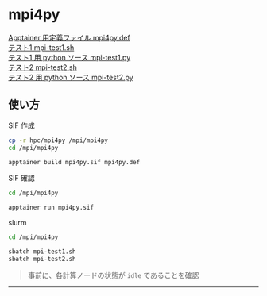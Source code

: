 # mpi4py

[Apptainer 用定義ファイル mpi4py.def](mpi4py.def)<br>
[テスト1 mpi-test1.sh](mpi-test1.sh)<br>
[テスト1 用 python ソース mpi-test1.py](mpi-test1.py)<br>
[テスト2 mpi-test2.sh](mpi-test2.sh)<br>
[テスト2 用 python ソース mpi-test2.py](mpi-test2.py)<br>

## 使い方
SIF 作成
~~~sh
cp -r hpc/mpi4py /mpi/mpi4py
cd /mpi/mpi4py

apptainer build mpi4py.sif mpi4py.def
~~~
SIF 確認
~~~sh
cd /mpi/mpi4py

apptainer run mpi4py.sif
~~~
slurm
~~~sh
cd /mpi/mpi4py

sbatch mpi-test1.sh
sbatch mpi-test2.sh
~~~
> 事前に、各計算ノードの状態が `idle` であることを確認
---